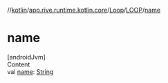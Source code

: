 //[kotlin](../../../../index.md)/[app.rive.runtime.kotlin.core](../../index.md)/[Loop](../index.md)/[LOOP](index.md)/[name](name.md)



# name  
[androidJvm]  
Content  
val [name](name.md): [String](https://kotlinlang.org/api/latest/jvm/stdlib/kotlin/-string/index.html)  




